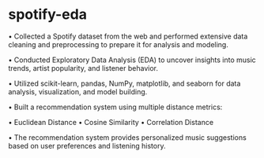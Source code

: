 # spotify-eda
• Collected a Spotify dataset from the web and performed extensive data cleaning and preprocessing to prepare it for analysis and modeling.

• Conducted Exploratory Data Analysis (EDA) to uncover insights into music trends, artist popularity, and listener behavior.

• Utilized scikit-learn, pandas, NumPy, matplotlib, and seaborn for data analysis, visualization, and model building.

• Built a recommendation system using multiple distance metrics:

• Euclidean Distance
• Cosine Similarity
• Correlation Distance

• The recommendation system provides personalized music suggestions based on user preferences and listening history.
